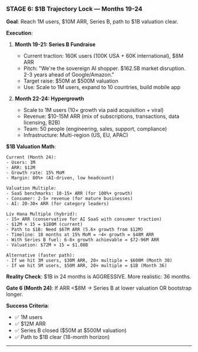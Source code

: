 ### **STAGE 6: $1B Trajectory Lock — Months 19-24**

**Goal**: Reach 1M users, $10M ARR, Series B, path to $1B valuation clear.

**Execution**:

1. **Month 19-21: Series B Fundraise**
   - Current traction: 160K users (100K USA + 60K international), $8M ARR
   - Pitch: "We're the sovereign AI shopper. $162.5B market disruption. 2-3 years ahead of Google/Amazon."
   - Target raise: $50M at $500M valuation
   - Use: Scale to 1M users, expand to 10 countries, build mobile app

2. **Month 22-24: Hypergrowth**
   - Scale to 1M users (10× growth via paid acquisition + viral)
   - Revenue: $10-15M ARR (mix of subscriptions, transactions, data licensing, B2B)
   - Team: 50 people (engineering, sales, support, compliance)
   - Infrastructure: Multi-region (US, EU, APAC)

**$1B Valuation Math**:

```
Current (Month 24):
- Users: 1M
- ARR: $12M
- Growth rate: 15% MoM
- Margin: 80%+ (AI-driven, low headcount)

Valuation Multiple:
- SaaS benchmarks: 10-15× ARR (for 100%+ growth)
- Consumer: 2-5× revenue (for mature businesses)
- AI: 20-30× ARR (for category leaders)

Liv Hana Multiple (hybrid):
- 15× ARR (conservative for AI SaaS with consumer traction)
- $12M × 15 = $180M (current)
- Path to $1B: Need $67M ARR (5.6× growth from $12M)
- Timeline: 18 months at 15% MoM = ~4× growth = $48M ARR
- With Series B fuel: 6-8× growth achievable = $72-96M ARR
- Valuation: $72M × 15 = $1.08B

Alternative (faster path):
- If we hit 3M users, $30M ARR, 20× multiple = $600M (Month 30)
- If we hit 5M users, $50M ARR, 20× multiple = $1B (Month 36)
```

**Reality Check**: $1B in 24 months is AGGRESSIVE. More realistic: 36 months.

**Gate 6 (Month 24)**: If ARR <$8M → Series B at lower valuation OR bootstrap longer.

**Success Criteria**:

- ✅ 1M users
- ✅ $12M ARR
- ✅ Series B closed ($50M at $500M valuation)
- ✅ Path to $1B clear (18-month horizon)

---
